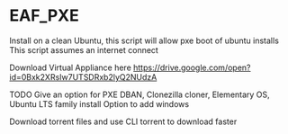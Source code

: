 # EAF_PXE

Install on a clean Ubuntu, this script will allow pxe boot of ubuntu installs
This script assumes an internet connect

Download Virtual Appliance here
https://drive.google.com/open?id=0Bxk2XRsIw7UTSDRxb2lyQ2NUdzA


TODO
Give an option for PXE DBAN, Clonezilla cloner, Elementary OS,
                   Ubuntu LTS family install 
                   Option to add windows

Download torrent files and use CLI torrent to download faster
